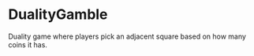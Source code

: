 # DualityGamble
Duality game where players pick an adjacent square based on how many coins it has.  
